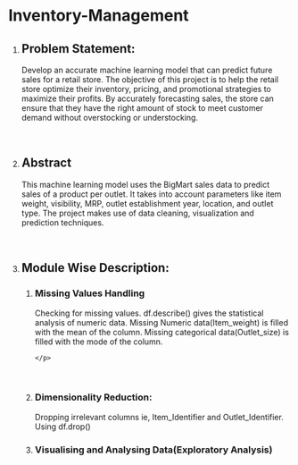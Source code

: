 # Inventory-Management
<ol>
<li><h2>Problem Statement:</h2></li>
<p>Develop an accurate machine learning model that can predict future sales for a retail store. The objective of this project is to help the retail store optimize their inventory, pricing, and promotional strategies to maximize their profits. 
By accurately forecasting sales, the store can ensure that they have the right amount of stock to meet customer demand without overstocking or understocking. 
</p>
<br>
<li><h2>Abstract</h2></li>
<p>This machine learning model uses the BigMart sales data to predict sales of a product per outlet. It takes into account parameters like item weight, visibility, MRP, outlet establishment year, location, and outlet type. 
The project makes use of data cleaning, visualization and prediction techniques.
</p>
<br>
<li><h2> Module Wise Description: </h2></li>
<ol>
  <li><h3>Missing Values Handling</h3>
    <p>
      Checking for missing values. 
df.describe() gives the statistical analysis of numeric data. 
Missing Numeric data(Item_weight) is filled with the mean of the column. Missing categorical data(Outlet_size) is filled with the mode of the column. 

    </p>
  </li>
  <br>
  <li>
    <h3>Dimensionality Reduction:</h3>
    <p>
      Dropping irrelevant columns ie, Item_Identifier and Outlet_Identifier. 
Using df.drop() 
    </p>
  </li>
  <li>
    <h3> Visualising and Analysing Data(Exploratory Analysis)</h3>
    <ul>
      
  </li>
</ol>
<ol>
